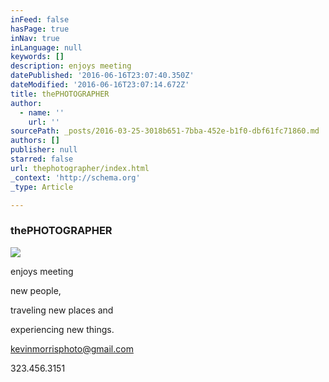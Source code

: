 ```yaml
---
inFeed: false
hasPage: true
inNav: true
inLanguage: null
keywords: []
description: enjoys meeting
datePublished: '2016-06-16T23:07:40.350Z'
dateModified: '2016-06-16T23:07:14.672Z'
title: thePHOTOGRAPHER
author:
  - name: ''
    url: ''
sourcePath: _posts/2016-03-25-3018b651-7bba-452e-b1f0-dbf61fc71860.md
authors: []
publisher: null
starred: false
url: thephotographer/index.html
_context: 'http://schema.org'
_type: Article

---
```

### thePHOTOGRAPHER
![](https://s3-us-west-2.amazonaws.com/the-grid-img/p/440d0e7ddd7558c8724a1b7be98149cb957446ae.jpg)

  
enjoys meeting

new people,

traveling new places and

experiencing new things.

kevinmorrisphoto@gmail.com 

323.456.3151